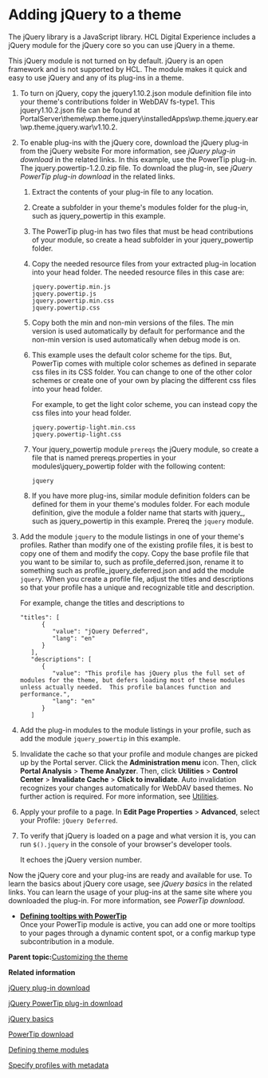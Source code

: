 # Adding jQuery to a theme 

The jQuery library is a JavaScript library. HCL Digital Experience includes a jQuery module for the jQuery core so you can use jQuery in a theme.

This jQuery module is not turned on by default. jQuery is an open framework and is not supported by HCL. The module makes it quick and easy to use jQuery and any of its plug-ins in a theme.

1.  To turn on jQuery, copy the jquery1.10.2.json module definition file into your theme's contributions folder in WebDAV fs-type1. This jquery1.10.2.json file can be found at PortalServer\\theme\\wp.theme.jquery\\installedApps\\wp.theme.jquery.ear\\wp.theme.jquery.war\\v1.10.2.

2.  To enable plug-ins with the jQuery core, download the jQuery plug-in from the jQuery website For more information, see *jQuery plug-in download* in the related links. In this example, use the PowerTip plug-in. The jquery.powertip-1.2.0.zip file. To download the plug-in, see *jQuery PowerTip plug-in download* in the related links.

    1.  Extract the contents of your plug-in file to any location.

    2.  Create a subfolder in your theme's modules folder for the plug-in, such as jquery\_powertip in this example.

    3.  The PowerTip plug-in has two files that must be head contributions of your module, so create a head subfolder in your jquery\_powertip folder.

    4.  Copy the needed resource files from your extracted plug-in location into your head folder. The needed resource files in this case are:

        ```
        jquery.powertip.min.js
        jquery.powertip.js
        jquery.powertip.min.css
        jquery.powertip.css
        ```

    5.  Copy both the min and non-min versions of the files. The min version is used automatically by default for performance and the non-min version is used automatically when debug mode is on.

    6.  This example uses the default color scheme for the tips. But, PowerTip comes with multiple color schemes as defined in separate css files in its CSS folder. You can change to one of the other color schemes or create one of your own by placing the different css files into your head folder.

        For example, to get the light color scheme, you can instead copy the css files into your head folder.

        ```
        jquery.powertip-light.min.css
        jquery.powertip-light.css
        ```

    7.  Your jquery\_powertip module `prereqs` the jQuery module, so create a file that is named prereqs.properties in your modules\\jquery\_powertip folder with the following content:

        ```
        jquery
        ```

    8.  If you have more plug-ins, similar module definition folders can be defined for them in your theme's modules folder. For each module definition, give the module a folder name that starts with jquery\_, such as jquery\_powertip in this example. Prereq the `jquery` module.

3.  Add the module `jquery` to the module listings in one of your theme's profiles. Rather than modify one of the existing profile files, it is best to copy one of them and modify the copy. Copy the base profile file that you want to be similar to, such as profile\_deferred.json, rename it to something such as profile\_jquery\_deferred.json and add the module `jquery`. When you create a profile file, adjust the titles and descriptions so that your profile has a unique and recognizable title and description.

    For example, change the titles and descriptions to

    ```
    "titles": [
          {
             "value": "jQuery Deferred",
             "lang": "en"
          }
       ],
       "descriptions": [
          {
             "value": "This profile has jQuery plus the full set of modules for the theme, but defers loading most of these modules unless actually needed.  This profile balances function and performance.",
             "lang": "en"
          }
       ]
    ```

4.  Add the plug-in modules to the module listings in your profile, such as add the module `jquery_powertip` in this example.

5.  Invalidate the cache so that your profile and module changes are picked up by the Portal server. Click the **Administration menu** icon. Then, click **Portal Analysis** \> **Theme Analyzer**. Then, click **Utilities** \> **Control Center** \> **Invalidate Cache** \> **Click to invalidate**. Auto invalidation recognizes your changes automatically for WebDAV based themes. No further action is required. For more information, see [Utilities](themeopt_an_util.md#).

6.  Apply your profile to a page. In **Edit Page Properties** \> **Advanced**, select your Profile: `jQuery Deferred`.

7.  To verify that jQuery is loaded on a page and what version it is, you can run `$().jquery` in the console of your browser's developer tools.

    It echoes the jQuery version number.


Now the jQuery core and your plug-ins are ready and available for use. To learn the basics about jQuery core usage, see *jQuery basics* in the related links. You can learn the usage of your plug-ins at the same site where you downloaded the plug-in. For more information, see *PowerTip download*.

-   **[Defining tooltips with PowerTip ](../dev-theme/themeopt_jquery_power.md)**  
Once your PowerTip module is active, you can add one or more tooltips to your pages through a dynamic content spot, or a config markup type subcontribution in a module.

**Parent topic:**[Customizing the theme ](../dev-theme/themeopt_cust.md)

**Related information**  


[jQuery plug-in download](https://jquery.com)

[jQuery PowerTip plug-in download](https://plugins.jquery.com/powertip/)

[jQuery basics](https://learn.jquery.com/using-jquery-core/)

[PowerTip download](https://stevenbenner.github.io/jquery-powertip/)

[Defining theme modules](../dev-theme/themeopt_mod_register.md)

[Specify profiles with metadata ](../dev-theme/themeopt_define_module.md)

